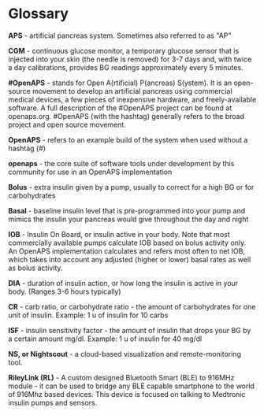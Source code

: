 # Glossary

<b>APS</b> - artificial pancreas system. Sometimes also referred to as "AP"

<b>CGM</b> - continuous glucose monitor, a temporary glucose sensor that is injected into your skin (the needle is removed) for 3-7 days and, with twice a day calibrations, provides BG readings approximately every 5 minutes.

<b>\#OpenAPS</b> - stands for Open A(rtificial) P(ancreas) S(ystem). It is an open-source movement to develop an artificial pancreas using commercial medical devices, a few pieces of inexpensive hardware, and freely-available software. A full description of the #OpenAPS project can be found at openaps.org. \#OpenAPS (with the hashtag) generally refers to the broad project and open source movement.

<b>OpenAPS</b> - refers to an example build of the system when used without a hashtag (\#)

<b>openaps</b> - the core suite of software tools under development by this community for use in an OpenAPS implementation

<b>Bolus</b> - extra insulin given by a pump, usually to correct for a high BG or for carbohydrates

<b>Basal</b> - baseline insulin level that is pre-programmed into your pump and mimics the insulin your pancreas would give throughout the day and night

<b>IOB</b> - Insulin On Board, or insulin active in your body. Note that most commercially available pumps calculate IOB based on bolus activity only. An OpenAPS implementation calculates and refers most often to net IOB, which takes into account any adjusted (higher or lower) basal rates as well as bolus activity.

<b>DIA</b> - duration of insulin action, or how long the insulin is active in your body. (Ranges 3-6 hours typically)

<b>CR</b> - carb ratio, or carbohydrate ratio - the amount of carbohydrates for one unit of insulin. Example: 1 u of insulin for 10 carbs

<b>ISF</b> - insulin sensitivity factor - the amount of insulin that drops your BG by a certain amount mg/dl. Example: 1 u of insulin for 40 mg/dl

<b>NS, or Nightscout</b> - a cloud-based visualization and remote-monitoring tool. 

<b>RileyLink (RL)</b> - A custom designed Bluetooth Smart (BLE) to 916MHz module - it can be used to bridge any BLE capable smartphone to the world of 916Mhz based devices. This device is focused on talking to Medtronic insulin pumps and sensors.
